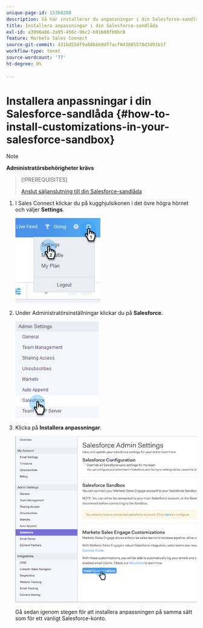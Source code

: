 ```yaml
---
unique-page-id: 15368208
description: Så här installerar du anpassningar i din Salesforce-sandlåda - Marketo Docs - produktdokumentation
title: Installera anpassningar i din Salesforce-sandlåda
exl-id: a3996a86-2a95-456c-96c2-b91b08fb9bc8
feature: Marketo Sales Connect
source-git-commit: 431bd258f9a68bbb9df7acf043085578d3d91b1f
workflow-type: tm+mt
source-wordcount: '77'
ht-degree: 0%

---
```


# Installera anpassningar i din Salesforce-sandlåda {#how-to-install-customizations-in-your-salesforce-sandbox}

>[!NOTE]
>
>**Administratörsbehörigheter krävs**

>[!PREREQUISITES]
>
>[Anslut säljanslutning till din Salesforce-sandlåda](/help/marketo/product-docs/marketo-sales-connect/crm/salesforce-customization/how-to-connect-sales-connect-to-your-salesforce-sandbox.md)

1. I Sales Connect klickar du på kugghjulsikonen i det övre högra hörnet och väljer **Settings**.

   ![](assets/one-3.png)

1. Under Administratörsinställningar klickar du på **Salesforce.**

   ![](assets/two-3.png)

1. Klicka på **Installera anpassningar**.

   ![](assets/three-3.png)

   Gå sedan igenom stegen för att installera anpassningen på samma sätt som för ett vanligt Salesforce-konto.
